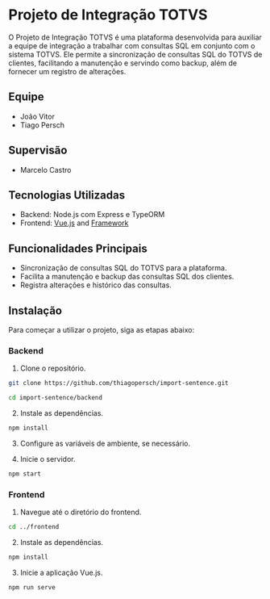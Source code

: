 # Projeto de Integração TOTVS

O Projeto de Integração TOTVS é uma plataforma desenvolvida para auxiliar a equipe de integração a trabalhar com consultas SQL em conjunto com o sistema TOTVS. Ele permite a sincronização de consultas SQL do TOTVS de clientes, facilitando a manutenção e servindo como backup, além de fornecer um registro de alterações.

## Equipe

- João Vitor
- Tiago Persch

## Supervisão

- Marcelo Castro

## Tecnologias Utilizadas

- Backend: Node.js com Express e TypeORM
- Frontend: [Vue.js](https://vuetifyjs.com/en/introduction/why-vuetify/) and [Framework](https://nuxt.com/docs/guide/directory-structure/nuxt.config)

## Funcionalidades Principais

- Sincronização de consultas SQL do TOTVS para a plataforma.
- Facilita a manutenção e backup das consultas SQL dos clientes.
- Registra alterações e histórico das consultas.

## Instalação

Para começar a utilizar o projeto, siga as etapas abaixo:

### Backend

1. Clone o repositório.

```bash
git clone https://github.com/thiagopersch/import-sentence.git
```
```bash
cd import-sentence/backend
```
2. Instale as dependências.
```bash
npm install
```
3. Configure as variáveis de ambiente, se necessário.

4. Inicie o servidor.

```bash
npm start
```
### Frontend
1. Navegue até o diretório do frontend.
```bash
cd ../frontend
```
2. Instale as dependências.
```bash
npm install
```
3. Inicie a aplicação Vue.js.
```bash
npm run serve
```
